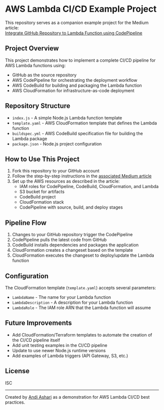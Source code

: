 # AWS Lambda CI/CD Example Project

This repository serves as a companion example project for the Medium article:  
[Integrate GitHub Repository to Lambda Function using CodePipeline](https://medium.com/@aashari/integrate-github-repository-to-lambda-function-using-codepipeline-b3072ad822fd)

## Project Overview

This project demonstrates how to implement a complete CI/CD pipeline for AWS Lambda functions using:

- GitHub as the source repository
- AWS CodePipeline for orchestrating the deployment workflow
- AWS CodeBuild for building and packaging the Lambda function
- AWS CloudFormation for infrastructure-as-code deployment

## Repository Structure

- `index.js` - A simple Node.js Lambda function template
- `template.yaml` - AWS CloudFormation template that defines the Lambda function
- `buildspec.yml` - AWS CodeBuild specification file for building the Lambda package
- `package.json` - Node.js project configuration

## How to Use This Project

1. Fork this repository to your GitHub account
2. Follow the step-by-step instructions in the [associated Medium article](https://medium.com/@aashari/integrate-github-repository-to-lambda-function-using-codepipeline-b3072ad822fd)
3. Set up the AWS resources as described in the article:
   - IAM roles for CodePipeline, CodeBuild, CloudFormation, and Lambda
   - S3 bucket for artifacts
   - CodeBuild project
   - CloudFormation stack
   - CodePipeline with source, build, and deploy stages

## Pipeline Flow

1. Changes to your GitHub repository trigger the CodePipeline
2. CodePipeline pulls the latest code from GitHub
3. CodeBuild installs dependencies and packages the application
4. CloudFormation creates a changeset based on the template
5. CloudFormation executes the changeset to deploy/update the Lambda function

## Configuration

The CloudFormation template (`template.yaml`) accepts several parameters:

- `LambdaName` - The name for your Lambda function
- `LambdaDescription` - A description for your Lambda function
- `LambdaRole` - The IAM role ARN that the Lambda function will assume

## Future Improvements

- Add CloudFormation/Terraform templates to automate the creation of the CI/CD pipeline itself
- Add unit testing examples in the CI/CD pipeline
- Update to use newer Node.js runtime versions
- Add examples of Lambda triggers (API Gateway, S3, etc.)

## License

ISC

---

Created by [Andi Ashari](https://github.com/aashari) as a demonstration for AWS Lambda CI/CD best practices.
